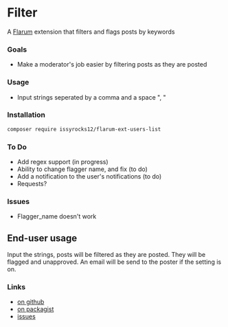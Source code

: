 # Filter

A [Flarum](http://flarum.org) extension that filters and flags posts by keywords

### Goals

- Make a moderator's job easier by filtering posts as they are posted

### Usage

- Input strings seperated by a comma and a space ", "

### Installation

```bash
composer require issyrocks12/flarum-ext-users-list
```

### To Do

- Add regex support (in progress)
- Ability to change flagger name, and fix (to do)
- Add a notification to the user's notifications (to do)
- Requests?

### Issues

- Flagger_name doesn't work

## End-user usage

Input the strings, posts will be filtered as they are posted. They will be flagged and unapproved. An email will be send to the poster if the setting is on.

### Links

- [on github](https://github.com/issyrocks12/flarum-ext-filter)
- [on packagist](https://packagist.org/packages/issyrocks12/flarum-ext-filter)
- [issues](https://github.com/issyrocks12/flarum-ext-filter/issues)
